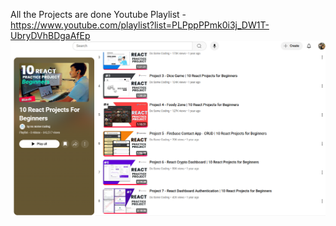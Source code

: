 All the Projects are done 
Youtube Playlist - https://www.youtube.com/playlist?list=PLPppPPmk0i3j_DW1T-UbryDVhBDgaAfEp
<img src="\project-7\Youtube Playlist.png" alt="React-10-Project-Series">
